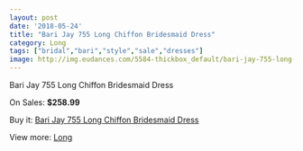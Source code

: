 ```yaml
---
layout: post
date: '2018-05-24'
title: "Bari Jay 755 Long Chiffon Bridesmaid Dress"
category: Long
tags: ["bridal","bari","style","sale","dresses"]
image: http://img.eudances.com/5584-thickbox_default/bari-jay-755-long-chiffon-bridesmaid-dress.jpg
---
```

Bari Jay 755 Long Chiffon Bridesmaid Dress

On Sales: **$258.99**
<a href="https://www.eudances.com/en/long/1926-bari-jay-755-long-chiffon-bridesmaid-dress.html"><amp-img layout="responsive" width="600" height="600" src="//img.eudances.com/5584-thickbox_default/bari-jay-755-long-chiffon-bridesmaid-dress.jpg" alt="Bari Jay 755 Long Chiffon Bridesmaid Dress 0" /></a>

Buy it: [Bari Jay 755 Long Chiffon Bridesmaid Dress](https://www.eudances.com/en/long/1926-bari-jay-755-long-chiffon-bridesmaid-dress.html "Bari Jay 755 Long Chiffon Bridesmaid Dress")

View more: [Long](https://www.eudances.com/en/21-long "Long")